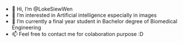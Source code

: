 - 👋 Hi, I’m @LokeSiewWen
- 👀 I’m interested in Artificial intelligence especially in images
- 🌱 I’m currently a final year student in Bachelor degree of Biomedical Engineering
- 📫 Feel free to contact me for colaboration purpose :D 

<!---
LokeSiewWen/LokeSiewWen is a ✨ special ✨ repository because its `README.md` (this file) appears on your GitHub profile.
You can click the Preview link to take a look at your changes.
--->
